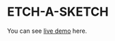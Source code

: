 # ETCH-A-SKETCH

You can see [live demo](https://rutvikmendpara.github.io/ETCH-A-SKETCH/ "ETCH-A-SKETCH") here.
